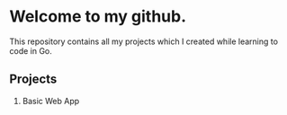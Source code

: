 # Welcome to my github.

This repository contains all my projects which I created while learning to code in Go.

## Projects

1. Basic Web App
